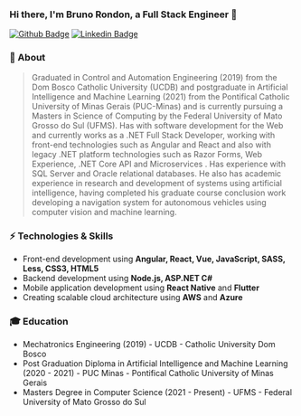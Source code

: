 ### Hi there, I'm Bruno Rondon, a Full Stack Engineer 👋

[![Github Badge](https://img.shields.io/badge/-Github-000?style=flat-square&logo=Github&logoColor=white&link=https://github.com/rondon23)](https://github.com/rondon23)
[![Linkedin Badge](https://img.shields.io/badge/-LinkedIn-blue?style=flat-square&logo=Linkedin&logoColor=white&link=https://www.linkedin.com/in/bruno-rondon-da-silva/)](https://www.linkedin.com/in/bruno-rondon-da-silva/)


### :punch: About
> Graduated in Control and Automation Engineering (2019) from the Dom Bosco Catholic University (UCDB) and postgraduate in Artificial Intelligence and Machine Learning (2021) from the Pontifical Catholic University of Minas Gerais (PUC-Minas) and is currently pursuing a Masters in Science of Computing by the Federal University of Mato Grosso do Sul (UFMS). Has with software development for the Web and currently works as a .NET Full Stack Developer, working with front-end technologies such as Angular and React and also with legacy .NET platform technologies such as Razor Forms, Web Experience, .NET Core API and Microservices . Has experience with SQL Server and Oracle relational databases. He also has academic experience in research and development of systems using artificial intelligence, having completed his graduate course conclusion work developing a navigation system for autonomous vehicles using computer vision and machine learning.



### :zap: Technologies & Skills
* Front-end development using **Angular, React, Vue, JavaScript, SASS, Less, CSS3, HTML5**
* Backend development using **Node.js, ASP.NET C#**
* Mobile application development using **React Native** and **Flutter**
* Creating scalable cloud architecture using **AWS** and **Azure**

### :mortar_board: Education
* Mechatronics Engineering (2019) - UCDB - Catholic University Dom Bosco
* Post Graduation Diploma in Artificial Intelligence and Machine Learning (2020 - 2021) - PUC Minas - Pontifical Catholic University of Minas Gerais
* Masters Degree in Computer Science (2021 - Present) - UFMS - Federal University of Mato Grosso do Sul

<!--
Here are some ideas to get you started:

- 🔭 I’m currently working on ...
- 🌱 I’m currently learning ...
- 👯 I’m looking to collaborate on ...
- 🤔 I’m looking for help with ...
- 💬 Ask me about ...
- 📫 How to reach me: ...
- 😄 Pronouns: ...
- ⚡ Fun fact: ...
--->

<!--
- 👋 Hi, I’m @rondonstack
- 👀 I’m interested in ...
- 🌱 I’m currently learning ...
- 💞️ I’m looking to collaborate on ...
- 📫 How to reach me ...
--->

<!---
rondonstack/rondonstack is a ✨ special ✨ repository because its `README.md` (this file) appears on your GitHub profile.
You can click the Preview link to take a look at your changes.
--->
